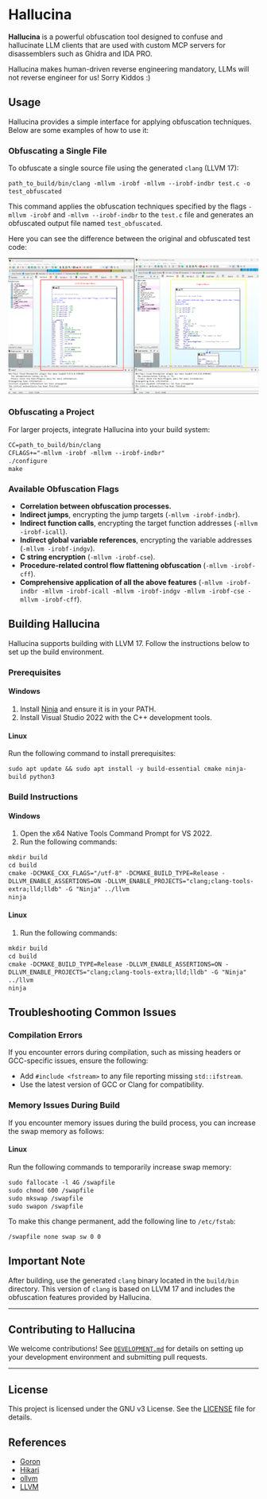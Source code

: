 # Hallucina

**Hallucina** is a powerful obfuscation tool designed to confuse and hallucinate LLM clients that are used with custom MCP servers for disassemblers such as Ghidra and IDA PRO.

Hallucina makes human-driven reverse engineering mandatory, LLMs will not reverse engineer for us! Sorry Kiddos :)

## **Usage**

Hallucina provides a simple interface for applying obfuscation techniques. Below are some examples of how to use it:

### **Obfuscating a Single File**

To obfuscate a single source file using the generated `clang` (LLVM 17):

```
path_to_build/bin/clang -mllvm -irobf -mllvm --irobf-indbr test.c -o test_obfuscated
```

This command applies the obfuscation techniques specified by the flags `-mllvm -irobf` and `-mllvm --irobf-indbr` to the `test.c` file and generates an obfuscated output file named `test_obfuscated`.

Here you can see the difference between the original and obfuscated test code:

![Diff](docs/images/difference.png)

### **Obfuscating a Project**

For larger projects, integrate Hallucina into your build system:

```
CC=path_to_build/bin/clang
CFLAGS+="-mllvm -irobf -mllvm --irobf-indbr"
./configure
make
```

### **Available Obfuscation Flags**

- **Correlation between obfuscation processes.**
- **Indirect jumps**, encrypting the jump targets (`-mllvm -irobf-indbr`).
- **Indirect function calls**, encrypting the target function addresses (`-mllvm -irobf-icall`).
- **Indirect global variable references**, encrypting the variable addresses (`-mllvm -irobf-indgv`).
- **C string encryption** (`-mllvm -irobf-cse`).
- **Procedure-related control flow flattening obfuscation** (`-mllvm -irobf-cff`).
- **Comprehensive application of all the above features** (`-mllvm -irobf-indbr -mllvm -irobf-icall -mllvm -irobf-indgv -mllvm -irobf-cse -mllvm -irobf-cff`).

## **Building Hallucina**

Hallucina supports building with LLVM 17. Follow the instructions below to set up the build environment.

### **Prerequisites**

#### **Windows**

1. Install [Ninja](https://ninja-build.org/) and ensure it is in your PATH.
2. Install Visual Studio 2022 with the C++ development tools.

#### **Linux**

Run the following command to install prerequisites:

```
sudo apt update && sudo apt install -y build-essential cmake ninja-build python3
```

### **Build Instructions**

#### **Windows**

1. Open the x64 Native Tools Command Prompt for VS 2022.
2. Run the following commands:

```
mkdir build
cd build
cmake -DCMAKE_CXX_FLAGS="/utf-8" -DCMAKE_BUILD_TYPE=Release -DLLVM_ENABLE_ASSERTIONS=ON -DLLVM_ENABLE_PROJECTS="clang;clang-tools-extra;lld;lldb" -G "Ninja" ../llvm
ninja
```

#### **Linux**

1. Run the following commands:

```
mkdir build
cd build
cmake -DCMAKE_BUILD_TYPE=Release -DLLVM_ENABLE_ASSERTIONS=ON -DLLVM_ENABLE_PROJECTS="clang;clang-tools-extra;lld;lldb" -G "Ninja" ../llvm
ninja
```

## **Troubleshooting Common Issues**

### **Compilation Errors**

If you encounter errors during compilation, such as missing headers or GCC-specific issues, ensure the following:

- Add `#include <fstream>` to any file reporting missing `std::ifstream`.
- Use the latest version of GCC or Clang for compatibility.

### **Memory Issues During Build**

If you encounter memory issues during the build process, you can increase the swap memory as follows:

#### **Linux**

Run the following commands to temporarily increase swap memory:

```
sudo fallocate -l 4G /swapfile
sudo chmod 600 /swapfile
sudo mkswap /swapfile
sudo swapon /swapfile
```

To make this change permanent, add the following line to `/etc/fstab`:

```
/swapfile none swap sw 0 0
```

## **Important Note**

After building, use the generated `clang` binary located in the `build/bin` directory. This version of `clang` is based on LLVM 17 and includes the obfuscation features provided by Hallucina.

---

## **Contributing to Hallucina**

We welcome contributions! See [`DEVELOPMENT.md`](./DEVELOPMENT.md) for details on setting up your development environment and submitting pull requests.

---

## **License**

This project is licensed under the GNU v3 License. See the [LICENSE](./LICENSE) file for details.

## **References**

- [Goron](https://github.com/amimo/goron)
- [Hikari](https://github.com/HikariObfuscator/Hikari)
- [ollvm](https://github.com/obfuscator-llvm/obfuscator)
- [LLVM](https://llvm.org/)
